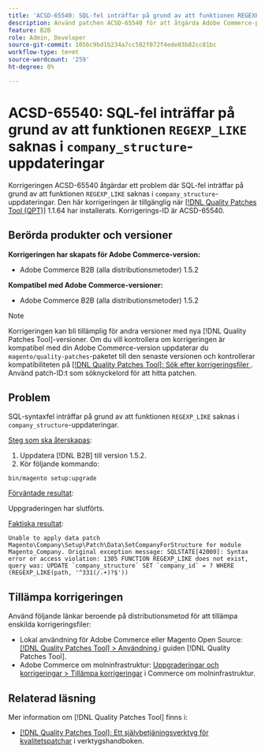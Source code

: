 ```yaml
---
title: 'ACSD-65540: SQL-fel inträffar på grund av att funktionen REGEXP_LIKE saknas i uppdatering av company_structure'
description: Använd patchen ACSD-65540 för att åtgärda Adobe Commerce-problemet där SQL-fel inträffar på grund av att funktionen REGEXP_LIKE saknas i uppdateringen company_structure.
feature: B2B
role: Admin, Developer
source-git-commit: 105bc9bd1b234a7cc582f072f4ede03b82cc81bc
workflow-type: tm+mt
source-wordcount: '259'
ht-degree: 0%

---
```



# ACSD-65540: SQL-fel inträffar på grund av att funktionen `REGEXP_LIKE` saknas i `company_structure`-uppdateringar

Korrigeringen ACSD-65540 åtgärdar ett problem där SQL-fel inträffar på grund av att funktionen `REGEXP_LIKE` saknas i `company_structure`-uppdateringar. Den här korrigeringen är tillgänglig när [[!DNL Quality Patches Tool (QPT)]](/help/tools/quality-patches-tool/quality-patches-tool-to-self-serve-quality-patches.md) 1.1.64 har installerats. Korrigerings-ID är ACSD-65540.

## Berörda produkter och versioner

**Korrigeringen har skapats för Adobe Commerce-version:**

* Adobe Commerce B2B (alla distributionsmetoder) 1.5.2

**Kompatibel med Adobe Commerce-versioner:**

* Adobe Commerce B2B (alla distributionsmetoder) 1.5.2

>[!NOTE]
>
>Korrigeringen kan bli tillämplig för andra versioner med nya [!DNL Quality Patches Tool]-versioner. Om du vill kontrollera om korrigeringen är kompatibel med din Adobe Commerce-version uppdaterar du `magento/quality-patches`-paketet till den senaste versionen och kontrollerar kompatibiliteten på [[!DNL Quality Patches Tool]: Sök efter korrigeringsfiler ](https://experienceleague.adobe.com/tools/commerce-quality-patches/index.html?lang=sv-SE). Använd patch-ID:t som söknyckelord för att hitta patchen.

## Problem

SQL-syntaxfel inträffar på grund av att funktionen `REGEXP_LIKE` saknas i `company_structure`-uppdateringar.

<u>Steg som ska återskapas</u>:

1. Uppdatera [!DNL B2B] till version 1.5.2.
1. Kör följande kommando:

```
bin/magento setup:upgrade
```

<u>Förväntade resultat</u>:

Uppgraderingen har slutförts.

<u>Faktiska resultat</u>:

```
Unable to apply data patch Magento\Company\Setup\Patch\Data\SetCompanyForStructure for module Magento_Company. Original exception message: SQLSTATE[42000]: Syntax error or access violation: 1305 FUNCTION REGEXP_LIKE does not exist, query was: UPDATE `company_structure` SET `company_id` = ? WHERE (REGEXP_LIKE(path, '^331(/.+)?$'))
```

## Tillämpa korrigeringen

Använd följande länkar beroende på distributionsmetod för att tillämpa enskilda korrigeringsfiler:

* Lokal användning för Adobe Commerce eller Magento Open Source: [[!DNL Quality Patches Tool] > Användning ](/help/tools/quality-patches-tool/usage.md) i guiden [!DNL Quality Patches Tool].
* Adobe Commerce om molninfrastruktur: [Uppgraderingar och korrigeringar > Tillämpa korrigeringar](https://experienceleague.adobe.com/docs/commerce-cloud-service/user-guide/develop/upgrade/apply-patches.html?lang=sv-SE) i Commerce om molninfrastruktur.

## Relaterad läsning

Mer information om [!DNL Quality Patches Tool] finns i:

* [[!DNL Quality Patches Tool]: Ett självbetjäningsverktyg för kvalitetspatchar](/help/tools/quality-patches-tool/quality-patches-tool-to-self-serve-quality-patches.md) i verktygshandboken.
